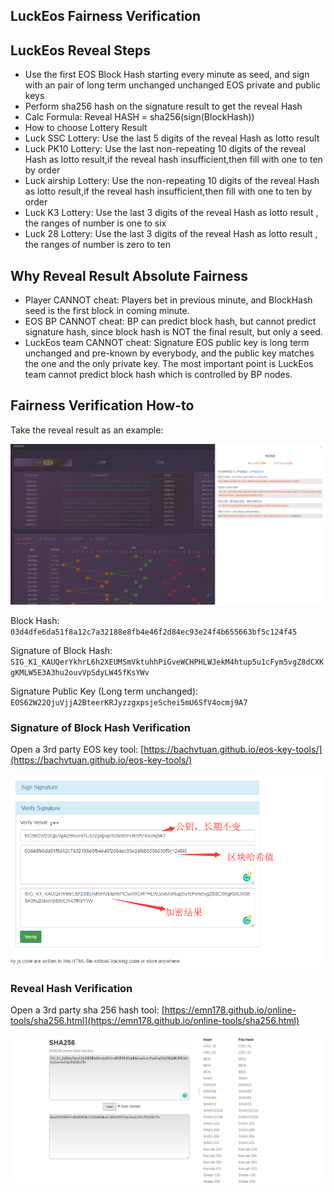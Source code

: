 LuckEos Fairness Verification
---

## LuckEos Reveal Steps

* Use the first EOS Block Hash starting every minute as seed, and sign with an pair of long term unchanged unchanged EOS private and public keys
* Perform sha256 hash on the signature result to get the reveal Hash
* Calc Formula: Reveal HASH = sha256(sign(BlockHash))
* How to choose Lottery Result
* Luck SSC Lottery: Use the last 5 digits of the reveal Hash as lotto result
* Luck PK10 Lottery: Use the last non-repeating 10 digits of the reveal Hash as lotto result,if the reveal hash insufficient,then fill     with one to ten by order
* Luck airship Lottery: Use the non-repeating 10 digits of the reveal Hash as lotto result,if the reveal hash insufficient,then       fill with one to ten by order
* Luck K3 Lottery: Use the last 3 digits of the reveal Hash as lotto result , the ranges of number is one to six
* Luck 28 Lottery: Use the last 3 digits of the reveal Hash as lotto result , the ranges of number is zero to ten

## Why Reveal Result Absolute Fairness

* Player CANNOT cheat: Players bet in previous minute, and BlockHash seed is the first block in coming minute.
* EOS BP CANNOT cheat: BP can predict block hash, but cannot predict signature hash, since block hash is NOT the final result, but only a seed.
* LuckEos team CANNOT cheat: Signature EOS public key is long term unchanged and pre-known by everybody, and the public key matches the one and the only private key. The most important point is LuckEos team cannot predict block hash which is controlled by BP nodes.

## Fairness Verification How-to

Take the reveal result as an example:

![Result](result.png)

Block Hash: 
`03d4dfe6da51f8a12c7a32188e8fb4e46f2d84ec93e24f4b655663bf5c124f45`

Signature of Block Hash:
`SIG_K1_KAUQerYkhrL6h2XEUMSmVktuhhPiGveWCHPHLWJekM4htup5u1cFym5vgZ8dCXKgKMLW5E3A3hu2ouvVpSdyLW45fKsYWv`

Signature Public Key (Long term unchanged):
`EOS62W22QjuVjjA2BteerKRJyzzgxpsjeSchei5mU6SfV4ocmj9A7`

### Signature of Block Hash Verification

Open a 3rd party EOS key tool: [https://bachvtuan.github.io/eos-key-tools/](https://bachvtuan.github.io/eos-key-tools/)

![Verify Signature](verify-sign.png)

### Reveal Hash Verification

Open a 3rd party sha 256 hash tool: [https://emn178.github.io/online-tools/sha256.html](https://emn178.github.io/online-tools/sha256.html)

![Verify sha256](verify-sha256.png)
